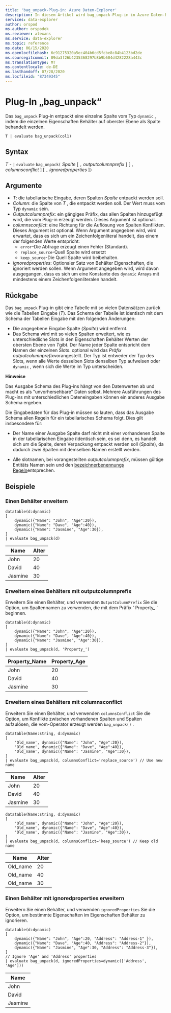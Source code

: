 ```yaml
---
title: 'bag_unpack-Plug-in: Azure Daten-Explorer'
description: In diesem Artikel wird bag_unpack-Plug-in in Azure Daten-Explorer beschrieben.
services: data-explorer
author: orspod
ms.author: orspodek
ms.reviewer: alexans
ms.service: data-explorer
ms.topic: reference
ms.date: 06/15/2020
ms.openlocfilehash: 6c91275320a5ec404b6cd5fcbe8c84b4123bd2de
ms.sourcegitcommit: 09da3f26b4235368297b8b9b604d4282228a443c
ms.translationtype: MT
ms.contentlocale: de-DE
ms.lasthandoff: 07/28/2020
ms.locfileid: "87349345"
---
```

# <a name="bag_unpack-plugin"></a>Plug-In „bag_unpack“

Das `bag_unpack` Plug-in entpackt eine einzelne Spalte vom Typ `dynamic` , indem die einzelnen Eigenschaften Behälter auf oberster Ebene als Spalte behandelt werden.

    T | evaluate bag_unpack(col1)

## <a name="syntax"></a>Syntax

*T* - `|` `evaluate` `bag_unpack(` *Spalte* [ `,` *outputcolumnprefix* ] [ `,` *columnsconflict* ] [ `,` *ignoredproperties* ]`)`

## <a name="arguments"></a>Argumente

* *T*: die tabellarische Eingabe, deren Spalten *Spalte* entpackt werden soll.
* *Column*: die Spalte von *T* , die entpackt werden soll. Der Wert muss vom Typ `dynamic` sein.
* *Outputcolumnprefix*: ein gängiges Präfix, das allen Spalten hinzugefügt wird, die vom Plug-in erzeugt werden. Dieses Argument ist optional.
* *columnsconflict*: eine Richtung für die Auflösung von Spalten Konflikten. Dieses Argument ist optional. Wenn Argument angegeben wird, wird erwartet, dass es sich um ein Zeichenfolgenliteral handelt, das einem der folgenden Werte entspricht:
    - `error`-Die Abfrage erzeugt einen Fehler (Standard).
    - `replace_source`-Quell Spalte wird ersetzt
    - `keep_source`-Die Quell Spalte wird beibehalten.
* *ignoredproperties*: Optionaler Satz von Behälter Eigenschaften, die ignoriert werden sollen. Wenn Argument angegeben wird, wird davon ausgegangen, dass es sich um eine Konstante des `dynamic` Arrays mit mindestens einem Zeichenfolgenliteralen handelt.

## <a name="returns"></a>Rückgabe

Das `bag_unpack` Plug-in gibt eine Tabelle mit so vielen Datensätzen zurück wie die Tabellen Eingabe (*T*). Das Schema der Tabelle ist identisch mit dem Schema der Tabellen Eingabe mit den folgenden Änderungen:

* Die angegebene Eingabe Spalte (*Spalte*) wird entfernt.
* Das Schema wird mit so vielen Spalten erweitert, wie es unterschiedliche Slots in den Eigenschaften Behälter Werten der obersten Ebene von *T*gibt. Der Name jeder Spalte entspricht dem Namen der einzelnen Slots. optional wird das *Präfix outputcolumnprefix*vorangestellt. Der Typ ist entweder der Typ des Slots, wenn alle Werte desselben Slots denselben Typ aufweisen oder `dynamic` , wenn sich die Werte im Typ unterscheiden.

**Hinweise**

Das Ausgabe Schema des Plug-ins hängt von den Datenwerten ab und macht es als "unvorhersehbare" Daten selbst. Mehrere Ausführungen des Plug-ins mit unterschiedlichen Dateneingaben können ein anderes Ausgabe Schema ergeben.

Die Eingabedaten für das Plug-in müssen so lauten, dass das Ausgabe Schema allen Regeln für ein tabellarisches Schema folgt. Dies gilt insbesondere für:

* Der Name einer Ausgabe Spalte darf nicht mit einer vorhandenen Spalte in der tabellarischen Eingabe *t*identisch sein, es sei denn, es handelt sich um die Spalte, deren Verpackung entpackt werden soll (*Spalte*), da dadurch zwei Spalten mit demselben Namen erstellt werden.

* Alle slotnamen, bei vorangestellten *outputcolumnprefix*, müssen gültige Entitäts Namen sein und den [bezeichnerbenennungs Regeln](./schema-entities/entity-names.md#identifier-naming-rules)entsprechen.

## <a name="examples"></a>Beispiele

### <a name="expand-a-bag"></a>Einen Behälter erweitern


<!-- csl: https://help.kusto.windows.net/Samples -->
```kusto
datatable(d:dynamic)
[
    dynamic({"Name": "John", "Age":20}),
    dynamic({"Name": "Dave", "Age":40}),
    dynamic({"Name": "Jasmine", "Age":30}),
]
| evaluate bag_unpack(d)
```

|Name  |Alter|
|------|---|
|John  |20 |
|David  |40 |
|Jasmine|30 |


### <a name="expand-a-bag-with-outputcolumnprefix"></a>Erweitern eines Behälters mit outputcolumnprefix

Erweitern Sie einen Behälter, und verwenden `OutputColumnPrefix` Sie die Option, um Spaltennamen zu verwenden, die mit dem Präfix ' Property_ ' beginnen.

<!-- csl: https://help.kusto.windows.net/Samples -->
```kusto
datatable(d:dynamic)
[
    dynamic({"Name": "John", "Age":20}),
    dynamic({"Name": "Dave", "Age":40}),
    dynamic({"Name": "Jasmine", "Age":30}),
]
| evaluate bag_unpack(d, 'Property_')
```

|Property_Name|Property_Age|
|---|---|
|John|20|
|David|40|
|Jasmine|30|

### <a name="expand-a-bag-with-columnsconflict"></a>Erweitern eines Behälters mit columnsconflict

Erweitern Sie einen Behälter, und verwenden `columnsConflict` Sie die Option, um Konflikte zwischen vorhandenen Spalten und Spalten aufzulösen, die vom-Operator erzeugt werden `bag_unpack()` .

<!-- csl: https://help.kusto.windows.net/Samples -->
```kusto
datatable(Name:string, d:dynamic)
[
    'Old_name', dynamic({"Name": "John", "Age":20}),
    'Old_name', dynamic({"Name": "Dave", "Age":40}),
    'Old_name', dynamic({"Name": "Jasmine", "Age":30}),
]
| evaluate bag_unpack(d, columnsConflict='replace_source') // Use new name
```

|Name|Alter|
|---|---|
|John|20|
|David|40|
|Jasmine|30|

<!-- csl: https://help.kusto.windows.net/Samples -->
```kusto
datatable(Name:string, d:dynamic)
[
    'Old_name', dynamic({"Name": "John", "Age":20}),
    'Old_name', dynamic({"Name": "Dave", "Age":40}),
    'Old_name', dynamic({"Name": "Jasmine", "Age":30}),
]
| evaluate bag_unpack(d, columnsConflict='keep_source') // Keep old name
```

|Name|Alter|
|---|---|
|Old_name|20|
|Old_name|40|
|Old_name|30|

### <a name="expand-a-bag-with-ignoredproperties"></a>Einen Behälter mit ignoredproperties erweitern

Erweitern Sie einen Behälter, und verwenden `ignoredProperties` Sie die Option, um bestimmte Eigenschaften im Eigenschaften Behälter zu ignorieren.

<!-- csl: https://help.kusto.windows.net/Samples -->
```kusto
datatable(d:dynamic)
[
    dynamic({"Name": "John", "Age":20, "Address": "Address-1" }),
    dynamic({"Name": "Dave", "Age":40, "Address": "Address-2"}),
    dynamic({"Name": "Jasmine", "Age":30, "Address": "Address-3"}),
]
// Ignore 'Age' and 'Address' properties
| evaluate bag_unpack(d, ignoredProperties=dynamic(['Address', 'Age']))
```

|Name|
|---|
|John|
|David|
|Jasmine|
